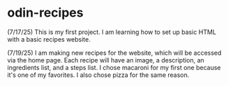 # odin-recipes
(7/17/25)
This is my first project.
I am learning how to set up basic HTML with a basic recipes website.

(7/19/25)
I am making new recipes for the website, which will be accessed via the
home page. Each recipe will have an image, a description, an
ingredients list, and a steps list. I chose macaroni for my first one
because it's one of my favorites. I also chose pizza for the same reason.